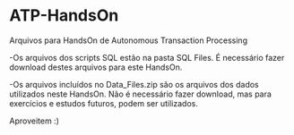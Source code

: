 # ATP-HandsOn
Arquivos para HandsOn de Autonomous Transaction Processing


-Os arquivos dos scripts SQL estão na pasta SQL Files. É necessário fazer download destes arquivos para este HandsOn.

-Os arquivos incluídos no Data_Files.zip são os arquivos dos dados utilizados neste HandsOn. Não é necessário fazer download, mas para exercícios e estudos futuros, podem ser utilizados.

Aproveitem :)
